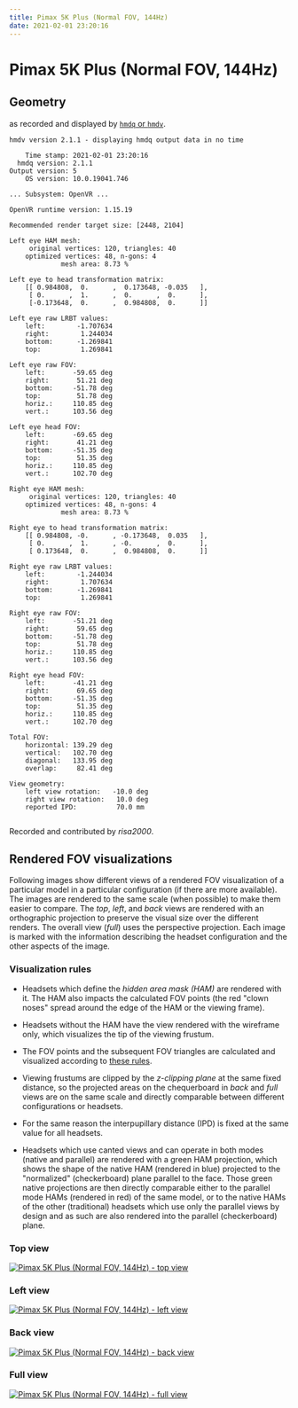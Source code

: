 ```yaml
---
title: Pimax 5K Plus (Normal FOV, 144Hz)
date: 2021-02-01 23:20:16
---
```

# Pimax 5K Plus (Normal FOV, 144Hz)

## Geometry

as recorded and displayed by [`hmdq` or `hmdv`](https://github.com/risa2000/hmdq).
```
hmdv version 2.1.1 - displaying hmdq output data in no time

    Time stamp: 2021-02-01 23:20:16
  hmdq version: 2.1.1
Output version: 5
    OS version: 10.0.19041.746

... Subsystem: OpenVR ...

OpenVR runtime version: 1.15.19

Recommended render target size: [2448, 2104]

Left eye HAM mesh:
     original vertices: 120, triangles: 40
    optimized vertices: 48, n-gons: 4
             mesh area: 8.73 %

Left eye to head transformation matrix:
    [[ 0.984808,  0.      ,  0.173648, -0.035   ],
     [ 0.      ,  1.      ,  0.      ,  0.      ],
     [-0.173648,  0.      ,  0.984808,  0.      ]]

Left eye raw LRBT values:
    left:        -1.707634
    right:        1.244034
    bottom:      -1.269841
    top:          1.269841

Left eye raw FOV:
    left:       -59.65 deg
    right:       51.21 deg
    bottom:     -51.78 deg
    top:         51.78 deg
    horiz.:     110.85 deg
    vert.:      103.56 deg

Left eye head FOV:
    left:       -69.65 deg
    right:       41.21 deg
    bottom:     -51.35 deg
    top:         51.35 deg
    horiz.:     110.85 deg
    vert.:      102.70 deg

Right eye HAM mesh:
     original vertices: 120, triangles: 40
    optimized vertices: 48, n-gons: 4
             mesh area: 8.73 %

Right eye to head transformation matrix:
    [[ 0.984808, -0.      , -0.173648,  0.035   ],
     [ 0.      ,  1.      , -0.      ,  0.      ],
     [ 0.173648,  0.      ,  0.984808,  0.      ]]

Right eye raw LRBT values:
    left:        -1.244034
    right:        1.707634
    bottom:      -1.269841
    top:          1.269841

Right eye raw FOV:
    left:       -51.21 deg
    right:       59.65 deg
    bottom:     -51.78 deg
    top:         51.78 deg
    horiz.:     110.85 deg
    vert.:      103.56 deg

Right eye head FOV:
    left:       -41.21 deg
    right:       69.65 deg
    bottom:     -51.35 deg
    top:         51.35 deg
    horiz.:     110.85 deg
    vert.:      102.70 deg

Total FOV:
    horizontal: 139.29 deg
    vertical:   102.70 deg
    diagonal:   133.95 deg
    overlap:     82.41 deg

View geometry:
    left view rotation:   -10.0 deg
    right view rotation:   10.0 deg
    reported IPD:          70.0 mm


```
Recorded and contributed by _risa2000_.

## Rendered FOV visualizations

Following images show different views of a rendered FOV visualization of a
particular model in a particular configuration (if there are more available).
The images are rendered to the same scale (when possible) to make them easier
to compare. The _top_, _left_, and _back_ views are rendered with an
orthographic projection to preserve the visual size over the different renders.
The overall view (_full_) uses the perspective projection. Each image is marked
with the information describing the headset configuration and the other aspects
of the image.

### Visualization rules

* Headsets which define the _hidden area mask (HAM)_ are rendered with it. The
  HAM also impacts the calculated FOV points (the red "clown noses" spread
  around the edge of the HAM or the viewing frame).

* Headsets without the HAM have the view rendered with the wireframe only, which
  visualizes the tip of the viewing frustum.

* The FOV points and the subsequent FOV triangles are calculated and visualized
  according to [these
  rules](https://risa2000.github.io/vrdocs/docs/hmd_fov_calculation).

* Viewing frustums are clipped by the _z-clipping plane_ at the same fixed
  distance, so the projected areas on the chequerboard in _back_ and _full_
  views are on the same scale and directly comparable between different
  configurations or headsets.

* For the same reason the interpupillary distance (IPD) is fixed at the same
  value for all headsets.

* Headsets which use canted views and can operate in both modes (native and
  parallel) are rendered with a green HAM projection, which shows the shape of
  the native HAM (rendered in blue) projected to the "normalized"
  (checkerboard) plane parallel to the face. Those green native projections are
  then directly comparable either to the parallel mode HAMs (rendered in red)
  of the same model, or to the native HAMs of the other (traditional) headsets
  which use only the parallel views by design and as such are also rendered
  into the parallel (checkerboard) plane.

### Top view
[![Pimax 5K Plus (Normal FOV, 144Hz) - top view](../images/Pimax5KPlus_Normal_Native_R144_top.dmx.png)](../images/Pimax5KPlus_Normal_Native_R144_top.dmx.png)

### Left view
[![Pimax 5K Plus (Normal FOV, 144Hz) - left view](../images/Pimax5KPlus_Normal_Native_R144_left.dmx.png)](../images/Pimax5KPlus_Normal_Native_R144_left.dmx.png)

### Back view
[![Pimax 5K Plus (Normal FOV, 144Hz) - back view](../images/Pimax5KPlus_Normal_Native_R144_back.dmx.png)](../images/Pimax5KPlus_Normal_Native_R144_back.dmx.png)

### Full view
[![Pimax 5K Plus (Normal FOV, 144Hz) - full view](../images/Pimax5KPlus_Normal_Native_R144_over.dmx.png)](../images/Pimax5KPlus_Normal_Native_R144_over.dmx.png)

